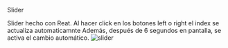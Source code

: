 Slider 

Slider hecho con Reat. Al hacer click en los botones left o right el index se actualiza automaticamnte
Además, después de 6 segundos en pantalla, se activa el cambio automático.
![slider](https://user-images.githubusercontent.com/69878700/177629061-e2263d0f-c06d-41b2-8d90-dcae407e6450.jpg)
